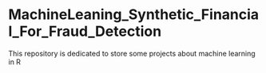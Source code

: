 # MachineLeaning_Synthetic_Financial_For_Fraud_Detection
This repository is dedicated to store some projects about machine learning in R
